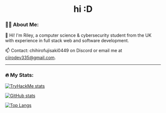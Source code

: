 <div id="header" align="center">

  <h1>
    hi :D
  </h1>
</div>

### :technologist: About Me:

:wave: Hi! I'm Riley, a computer science & cybersecurity student from the UK with experience in full stack web and software development.
 
:mailbox: Contact: chihirofujisaki0449 on Discord or email me at ciirodev335@gmail.com.

---


### :fire: My Stats:

<a href="https://tryhackme.com/p/ciiro"><img src="https://tryhackme-badges.s3.amazonaws.com/ciiro.png" alt="TryHackMe stats" /></a>

[![GitHub stats](https://github-readme-stats.vercel.app/api?username=FriendlyUser1&hide=stars&count_private=true&show_icons=true&theme=onedark)](#)

[![Top Langs](https://github-readme-stats.vercel.app/api/top-langs/?username=FriendlyUser1&layout=compact&theme=onedark)](#)


<a href="#"><img src="https://komarev.com/ghpvc/?username=FriendlyUser1&style=flat-square&color=blue" alt=""/></a>
